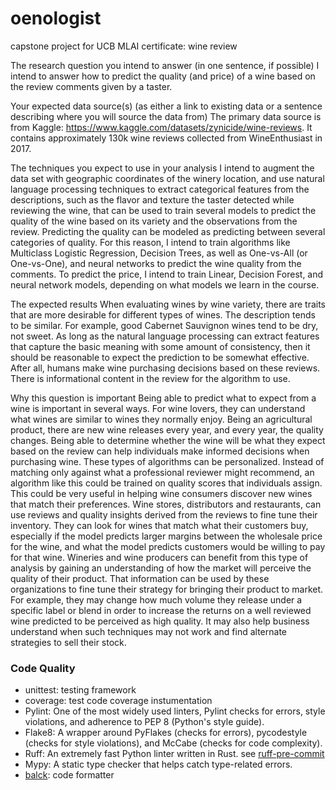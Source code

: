# oenologist
capstone project for UCB MLAI certificate: wine review



The research question you intend to answer (in one sentence, if possible)
I intend to answer how to predict the quality (and price) of a wine based on the review comments given by a taster.

Your expected data source(s) (as either a link to existing data or a sentence describing where you will source the data from)
The primary data source is from Kaggle: https://www.kaggle.com/datasets/zynicide/wine-reviews. It contains approximately 130k wine reviews collected from WineEnthusiast in 2017.

The techniques you expect to use in your analysis
I intend to augment the data set with geographic coordinates of the winery location, and use natural language processing techniques to extract categorical features from the descriptions, such as the flavor and texture the taster detected while reviewing the wine, that can be used to train several models to predict the quality of the wine based on its variety and the observations from the review.
Predicting the quality can be modeled as predicting between several categories of quality. For this reason, I intend to train algorithms like Multiclass Logistic Regression, Decision Trees, as well as One-vs-All (or One-vs-One), and neural networks to predict the wine quality from the comments.
To predict the price, I intend to train Linear, Decision Forest, and neural network models, depending on what models we learn in the course.

The expected results
When evaluating wines by wine variety, there are traits that are more desirable for different types of wines. The description tends to be similar. For example, good Cabernet Sauvignon wines tend to be dry, not sweet. As long as the natural language processing can extract features that capture the basic meaning with some amount of consistency, then it should be reasonable to expect the prediction to be somewhat effective. After all, humans make wine purchasing decisions based on these reviews. There is informational content in the review for the algorithm to use.

Why this question is important
Being able to predict what to expect from a wine is important in several ways.
For wine lovers, they can understand what wines are similar to wines they normally enjoy. Being an agricultural product, there are new wine releases every year, and every year, the quality changes. Being able to determine whether the wine will be what they expect based on the review can help individuals make informed decisions when purchasing wine. These types of algorithms can be personalized. Instead of matching only against what a professional reviewer might recommend, an algorithm like this could be trained on quality scores that individuals assign. This could be very useful in helping wine consumers discover new wines that match their preferences.
Wine stores, distributors and restaurants, can use reviews and quality insights derived from the reviews to fine tune their inventory. They can look for wines that match what their customers buy, especially if the model predicts larger margins between the wholesale price for the wine, and what the model predicts customers would be willing to pay for that wine.
Wineries and wine producers can benefit from this type of analysis by gaining an understanding of how the market will perceive the quality of their product. That information can be used by these organizations to fine tune their strategy for bringing their product to market. For example, they may change how much volume they release under a specific label or blend in order to increase the returns on a well reviewed wine predicted to be perceived as high quality. It may also help business understand when such techniques may not work and find alternate strategies to sell their stock.



### Code Quality
- unittest: testing framework
- coverage: test code coverage instumentation
- Pylint: One of the most widely used linters, Pylint checks for errors, style violations, and adherence to PEP 8 (Python's style guide).
- Flake8: A wrapper around PyFlakes (checks for errors), pycodestyle (checks for style violations), and McCabe (checks for code complexity).
- Ruff: An extremely fast Python linter written in Rust. see [ruff-pre-commit](https://github.com/astral-sh/ruff-pre-commit)
- Mypy: A static type checker that helps catch type-related errors.
- [balck](https://medium.com/@dineshsuthar03/mastering-python-code-quality-pep-8-pylint-and-black-69b71d945e7d): code formatter





